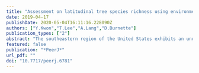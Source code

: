 ```yaml
---
title: "Assessment on latitudinal tree species richness using environmental factors in the southeastern United States"
date: 2019-04-17
publishDate: 2020-05-04T16:11:16.228090Z
authors: ["Y.Kwon","T.Lee","A.Lang","D.Burnette"]
publication_types: ["2"]
abstract: "The southeastern region of the United States exhibits an unusual trend of decreasing tree species richness (TSR) from higher to lower latitudes over the Florida peninsula. This trend contradicts the widely marked latitudinal diversity gradient where species richness is highest in tropical zones and decreases towards extratropical regions. This study aims to assess the environmental factors that prompt this atypical inverse latitudinal gradient seen in TSR using the USDA Forest Service’s Forest Inventory and Analysis (FIA) database. Fifteen variables under four categories of forested area, groundwater, soil properties, and climate groups were examined to model TSR in the region. Generalized linear models (GLMs) with Poisson distributions first assessed individual variables to test explanatory power then the LASSO regularization method was utilized to extract two subsets of the most influential variables to predict TSR. Forest area and four climate variables (mean annual temperature, precipitation seasonality, mean temperature of coldest quarter, and mean precipitation of driest quarter) were the top five variables during the initial GLM assessment implying their potential individual influence in regulating TSR. Two subsets of LASSO models contained seven and three predictor variables, respectively. Frist subset includes seven predictors, presented in highest to low standardized coefficient, mean temperature of coldest quarter, forested area, precipitation seasonality, mean precipitation of driest quarter, water table depth, spodosol, and available water storage. The other subset further excluded four lowest influential variables from the first set, leaving the top three variables from the first subset. The first subset of the LASSO model predicted TSR with 63.4% explained deviance while the second subset reproduced 60.2% of deviance explained. With only three variables used, the second model outperformed the first model evaluated by the AIC value. We conclude that forest patch area, mean temperature of coldest quarter, and precipitation seasonality are the highly influential variables of TSR among environmental factors in the southeastern region of U.S., but evolutionary or historic cause should be further incorporated to fully understand tree species diversity pattern in this region."
featured: false
publication: "*PeerJ*"
url_pdf: ""
doi: "10.7717/peerj.6781"
---
```

